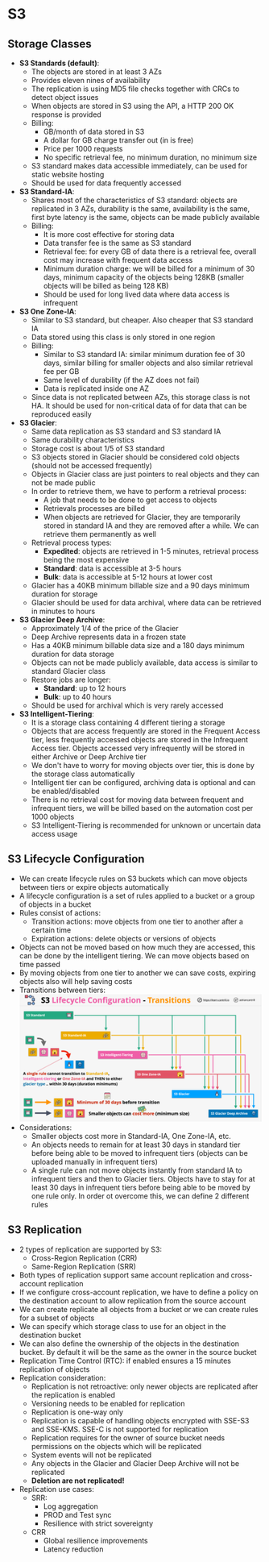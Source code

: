 # S3

## Storage Classes

- **S3 Standards (default)**:
    - The objects are stored in at least 3 AZs
    - Provides eleven nines of availability
    - The replication is using MD5 file checks together with CRCs to detect object issues
    - When objects are stored in S3 using the API, a HTTP 200 OK response is provided
    - Billing: 
        - GB/month of data stored in S3
        - A dollar for GB charge transfer out (in is free)
        - Price per 1000 requests
        - No specific retrieval fee, no minimum duration, no minimum size
    - S3 standard makes data accessible immediately, can be used for static website hosting
    - Should be used for data frequently accessed
- **S3 Standard-IA**:
    - Shares most of the characteristics of S3 standard: objects are replicated in 3 AZs, durability is the same, availability is the same, first byte latency is the same, objects can be made publicly available
    - Billing:
        - It is more cost effective for storing data
        - Data transfer fee is the same as S3 standard
        - Retrieval fee: for every GB of data there is a retrieval fee, overall cost may increase with frequent data access
        - Minimum duration charge: we will be billed for a minimum of 30 days, minimum capacity of the objects being 128KB (smaller objects will be billed as being 128 KB)
        - Should be used for long lived data where data access is infrequent
- **S3 One Zone-IA**:
    - Similar to S3 standard, but cheaper. Also cheaper that S3 standard IA
    - Data stored using this class is only stored in one region
    - Billing:
        - Similar to S3 standard IA: similar minimum duration fee of 30 days, similar billing for smaller objects and also similar retrieval fee per GB
        - Same level of durability (if the AZ does not fail)
        - Data is replicated inside one AZ
    - Since data is not replicated between AZs, this storage class is not HA. It should be used for non-critical data of for data that can be reproduced easily
- **S3 Glacier**:
    - Same data replication as S3 standard and S3 standard IA
    - Same durability characteristics
    - Storage cost is about 1/5 of S3 standard
    - S3 objects stored in Glacier should be considered cold objects (should not be accessed frequently)
    - Objects in Glacier class are just pointers to real objects and they can not be made public
    - In order to retrieve them, we have to perform a retrieval process:
        - A job that needs to be done to get access to objects
        - Retrievals processes are billed
        - When objects are retrieved for Glacier, they are temporarily stored in standard IA and they are removed after a while. We can retrieve them permanently as well
    - Retrieval process types:
        - **Expedited**: objects are retrieved in 1-5 minutes, retrieval process being the most expensive
        - **Standard**: data is accessible at 3-5 hours
        - **Bulk**: data is accessible at 5-12 hours at lower cost
    - Glacier has a 40KB minimum billable size and a 90 days minimum duration for storage
    - Glacier should be used for data archival, where data can be retrieved in minutes to hours
- **S3 Glacier Deep Archive**:
    - Approximately 1/4 of the price of the Glacier
    - Deep Archive represents data in a frozen state
    - Has a 40KB minimum billable data size and a 180 days minimum duration for data storage
    - Objects can not be made publicly available, data access is similar to standard Glacier class
    - Restore jobs are longer:
        - **Standard**: up to 12 hours
        - **Bulk**: up to 40 hours
    - Should be used for archival which is very rarely accessed
- **S3 Intelligent-Tiering**:
    - It is a storage class containing 4 different tiering a storage
    - Objects that are access frequently are stored in the Frequent Access tier, less frequently accessed objects are stored in the Infrequent Access tier. Objects accessed very infrequently will be stored in either Archive or Deep Archive tier
    -  We don't have to worry for moving objects over tier, this is done by the storage class automatically
    - Intelligent tier can be configured, archiving data is optional and can be enabled/disabled
    - There is no retrieval cost for moving data between frequent and infrequent tiers, we will be billed based on the automation cost per 1000 objects
    - S3 Intelligent-Tiering is recommended for unknown or uncertain data access usage

## S3 Lifecycle Configuration

- We can create lifecycle rules on S3 buckets which can move objects between tiers or expire objects automatically
- A lifecycle configuration is a set of rules applied to a bucket or a group of objects in a bucket
- Rules consist of actions:
    - Transition actions: move objects from one tier to another after a certain time
    - Expiration actions: delete objects or versions of objects
- Objects can not be moved based on how much they are accessed, this can be done by the intelligent tiering. We can move objects based on time passed
- By moving objects from one tier to another we can save costs, expiring objects also will help saving costs
- Transitions between tiers:
![Transition between tiers](images/S3StorageClassesLifecycleConfiguration.png)
- Considerations:
    - Smaller objects cost more in Standard-IA, One Zone-IA, etc.
    - An objects needs to remain for at least 30 days in standard tier before being able to be moved to infrequent tiers (objects can be uploaded manually in infrequent tiers)
    - A single rule can not move objects instantly from standard IA to infrequent tiers and then to Glacier tiers. Objects have to stay for at least 30 days in infrequent tiers before being able to be moved by one rule only. In order ot overcome this, we can define 2 different rules

## S3 Replication

- 2 types of replication are supported by S3:
    - Cross-Region Replication (CRR)
    - Same-Region Replication (SRR)
- Both types of replication support same account replication and cross-account replication
- If we configure cross-account replication, we have to define a policy on the destination account to allow replication from the source account
- We can create replicate all objects from a bucket or we can create rules for a subset of objects
- We can specify which storage class to use for an object in the destination bucket
- We can also define the ownership of the objects in the destination bucket. By default it will be the same as the owner in the source bucket
- Replication Time Control (RTC): if enabled ensures a 15 minutes replication of objects
- Replication consideration:
    - Replication is not retroactive: only newer objects are replicated after the replication is enabled
    - Versioning needs to be enabled for replication
    - Replication is one-way only
    - Replication is capable of handling objects encrypted with SSE-S3 and SSE-KMS. SSE-C is not supported for replication
    - Replication requires for the owner of source bucket needs permissions on the objects which will be replicated
    - System events will not be replicated
    - Any objects in the Glacier and Glacier Deep Archive will not be replicated
    - **Deletion are not replicated!**
- Replication use cases:
    - SRR:
        - Log aggregation
        - PROD and Test sync
        - Resilience with strict sovereignty
    - CRR
        - Global resilience improvements
        - Latency reduction